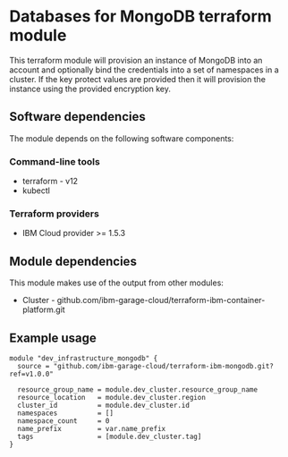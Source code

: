 # Databases for MongoDB terraform module

This terraform module will provision an instance of MongoDB into an account and optionally bind the credentials
into a set of namespaces in a cluster. If the key protect values are provided then it will provision the instance using
the provided encryption key. 

## Software dependencies

The module depends on the following software components:

### Command-line tools

- terraform - v12
- kubectl

### Terraform providers

- IBM Cloud provider >= 1.5.3

## Module dependencies

This module makes use of the output from other modules:

- Cluster - github.com/ibm-garage-cloud/terraform-ibm-container-platform.git

## Example usage

```hcl-terraform
module "dev_infrastructure_mongodb" {
  source = "github.com/ibm-garage-cloud/terraform-ibm-mongodb.git?ref=v1.0.0"

  resource_group_name = module.dev_cluster.resource_group_name
  resource_location   = module.dev_cluster.region
  cluster_id          = module.dev_cluster.id
  namespaces          = []
  namespace_count     = 0
  name_prefix         = var.name_prefix
  tags                = [module.dev_cluster.tag]
}
```

